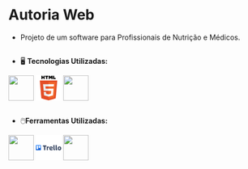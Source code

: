 # Autoria Web
- Projeto de um software para Profissionais de Nutrição e Médicos.


##

- 🖥️ **Tecnologias Utilizadas:**
  
<div style="display: inline">
  <img align="center" width='50' height='50' src="https://cdn.jsdelivr.net/gh/devicons/devicon@latest/icons/css3/css3-original-wordmark.svg"  />
  <img align="center" width='50' height='50' src="https://github.com/devicons/devicon/blob/master/icons/html5/html5-original-wordmark.svg" />
  <img align="center" width='50' height='50' src="https://cdn.jsdelivr.net/gh/devicons/devicon@latest/icons/javascript/javascript-original.svg"  />

##
- 🖱️**Ferramentas Utilizadas:**
  
<div style="display: inline">
  <img align="center" width='50' height='50' src="https://cdn.jsdelivr.net/gh/devicons/devicon@latest/icons/figma/figma-original.svg"  />
  <img align="center" width='50' height='50' src="https://github.com/devicons/devicon/blob/master/icons/trello/trello-original-wordmark.svg" />
  <img align="center" width='50' height='50' src="https://cdn.jsdelivr.net/gh/devicons/devicon@latest/icons/vscode/vscode-original-wordmark.svg"  />
